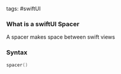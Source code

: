 tags: #swiftUI 

### What is a swiftUI Spacer
 A spacer makes space between swift views

### Syntax
```swift
spacer()
```
